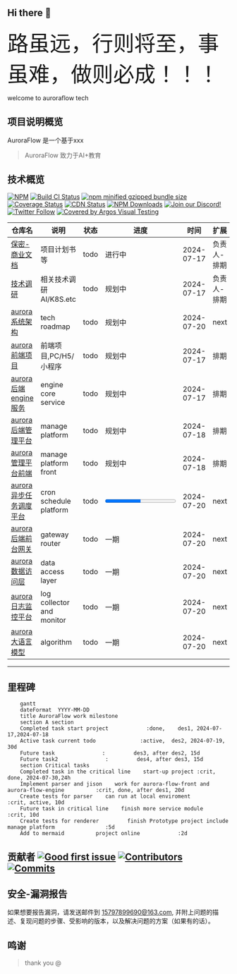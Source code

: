 ## Hi there 👋

<!--

**Here are some ideas to get you started:**

🙋‍♀️ A short introduction - what is your organization all about?
🌈 Contribution guidelines - how can the community get involved?
👩‍💻 Useful resources - where can the community find your docs? Is there anything else the community should know?
🍿 Fun facts - what does your team eat for breakfast?
🧙 Remember, you can do mighty things with the power of [Markdown](https://docs.github.com/github/writing-on-github/getting-started-with-writing-and-formatting-on-github/basic-writing-and-formatting-syntax)
-->


<font size="7">路虽远，行则将至，事虽难，做则必成！！！</font>


welcome to auroraflow tech 

## 项目说明概览
AuroraFlow 是一个基于xxx

> AuroraFlow 致力于AI+教育
> 

## 技术概览

[![NPM](https://img.shields.io/npm/v/mermaid)](https://www.npmjs.com/package/mermaid)
[![Build CI Status](https://github.com/mermaid-js/mermaid/actions/workflows/build.yml/badge.svg)](https://github.com/mermaid-js/mermaid/actions/workflows/build.yml)
[![npm minified gzipped bundle size](https://img.shields.io/bundlephobia/minzip/mermaid)](https://bundlephobia.com/package/mermaid)
[![Coverage Status](https://codecov.io/github/mermaid-js/mermaid/branch/develop/graph/badge.svg)](https://app.codecov.io/github/mermaid-js/mermaid/tree/develop)
[![CDN Status](https://img.shields.io/jsdelivr/npm/hm/mermaid)](https://www.jsdelivr.com/package/npm/mermaid)
[![NPM Downloads](https://img.shields.io/npm/dm/mermaid)](https://www.npmjs.com/package/mermaid)
[![Join our Discord!](https://img.shields.io/static/v1?message=join%20chat&color=9cf&logo=discord&label=discord)](https://discord.gg/AgrbSrBer3)
[![Twitter Follow](https://img.shields.io/badge/Social-mermaidjs__-blue?style=social&logo=X)](https://twitter.com/mermaidjs_)
[![Covered by Argos Visual Testing](https://argos-ci.com/badge.svg)](https://argos-ci.com)



|仓库名|说明|状态|进度|时间|扩展|P级应用|
|-|-|-|-|-|-|-|
|[保密-商业文档](https://github.com/AuroraFlowLab/business-document)|项目计划书等|todo|进行中|2024-07-17|负责人-排期|⭐⭐⭐⭐⭐⭐|
|[技术调研](https://github.com/AuroraFlowLab/aurora-flow-tech-research)|相关技术调研AI/K8S.etc|todo|规划中|2024-07-17|负责人-排期|⭐⭐⭐⭐⭐|
|[aurora系统架构](https://github.com/AuroraFlowLab/aurora-flow-tech-architecture)|tech roadmap|todo|规划中|2024-07-20|next|🌈🌈🌈🌈🌈🌈|
|[aurora前端项目](https://github.com/AuroraFlowLab/aurora-flow-front)|前端项目,PC/H5/小程序|todo|规划中|2024-07-17|排期|🥭🥭🥭🥭🥭|
|[aurora后端engine服务](https://github.com/AuroraFlowLab/aurora-flow-engine)|engine core service|todo|规划中|2024-07-17|排期|🐋🐋🐋🐋🐋|
|[aurora后端管理平台](https://github.com/AuroraFlowLab/aurora-flow-manage)| manage platform|todo|规划中|2024-07-18|排期|🐰🐰🐰🐰🐰|
|[aurora管理平台前端](https://github.com/AuroraFlowLab/aurora-flow-manage-front)|manage platform front|todo|规划中|2024-07-18|排期|🥭🥭🥭🥭🥭|
|[aurora异步任务调度平台](https://github.com/AuroraFlowLab/aurora-flow-schedule)|cron schedule platform|todo|<progress value="50" max="100">1%</progress>|2024-07-20|next|🐬🐬🐬🐬🐬|
|[aurora后端前台网关](https://github.com/AuroraFlowLab/aurora-flow-gateway)|gateway router|todo|一期|2024-07-20|next|🐶🐶🐶🐶🐶|
|[aurora数据访问层](https://github.com/AuroraFlowLab/aurora-flow-data)|data access layer|todo|一期|2024-07-20|next|🐬🐬🐬🐬🐬|
|[aurora日志监控平台](https://github.com/AuroraFlowLab/aurora-flow-log)|log collector and monitor|todo|一期|2024-07-20|next|👀👀👀👀👀|
|[aurora大语言模型](https://github.com/AuroraFlowLab/aurora-flow-ai)|algorithm|todo|一期|2024-07-20|next|🐋🐋🐋🐋🐋|

-------------------------------------------
## 里程碑
```mermaid
    gantt
    dateFormat  YYYY-MM-DD
    title AuroraFlow work milestone
    section A section
    Completed task start project            :done,    des1, 2024-07-17,2024-07-18
    Active task current todo              :active,  des2, 2024-07-19, 30d
    Future task               :         des3, after des2, 15d
    Future task2               :         des4, after des3, 15d
    section Critical tasks
    Completed task in the critical line    start-up project :crit, done, 2024-07-30,24h
    Implement parser and jison    work for aurora-flow-front and aurora-flow-engine          :crit, done, after des1, 20d
    Create tests for parser    can run at local enviroment         :crit, active, 10d
    Future task in critical line    finish more service module    :crit, 10d
    Create tests for renderer         finish Prototype project include manage platform                :5d
    Add to mermaid          project online            :2d
```




## 贡献者 [![Good first issue](https://img.shields.io/github/labels/mermaid-js/mermaid/Good%20first%20issue%21)](https://github.com/mermaid-js/mermaid/issues?q=is%3Aissue+is%3Aopen+label%3A%22Good+first+issue%21%22) [![Contributors](https://img.shields.io/github/contributors/mermaid-js/mermaid)](https://github.com/mermaid-js/mermaid/graphs/contributors) [![Commits](https://img.shields.io/github/commit-activity/m/mermaid-js/mermaid)](https://github.com/mermaid-js/mermaid/graphs/contributors)

## 安全-漏洞报告
如果想要报告漏洞，请发送邮件到 15797899690@163.com, 并附上问题的描述、复现问题的步骤、受影响的版本，以及解决问题的方案（如果有的话）。


## 鸣谢
> thank you
> @
> 








